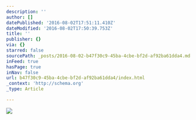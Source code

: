 ```yaml
---
description: ''
author: []
datePublished: '2016-08-02T17:51:11.410Z'
dateModified: '2016-08-02T17:50:39.753Z'
title: ''
publisher: {}
via: {}
starred: false
sourcePath: _posts/2016-08-02-b47f30c9-45ba-4cbe-bf2d-af92ba61dda4.md
inFeed: true
hasPage: true
inNav: false
url: b47f30c9-45ba-4cbe-bf2d-af92ba61dda4/index.html
_context: 'http://schema.org'
_type: Article

---
```

![](https://the-grid-user-content.s3-us-west-2.amazonaws.com/046a7aef-4899-4d20-8879-825992d265c7.jpg)
